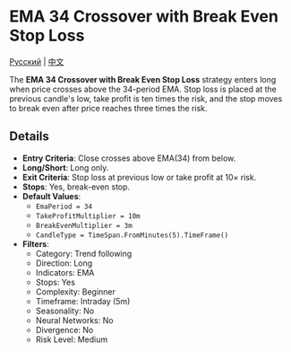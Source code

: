 # EMA 34 Crossover with Break Even Stop Loss
[Русский](README_ru.md) | [中文](README_zh.md)

The **EMA 34 Crossover with Break Even Stop Loss** strategy enters long when price crosses above the 34-period EMA. Stop loss is placed at the previous candle's low, take profit is ten times the risk, and the stop moves to break even after price reaches three times the risk.

## Details
- **Entry Criteria**: Close crosses above EMA(34) from below.
- **Long/Short**: Long only.
- **Exit Criteria**: Stop loss at previous low or take profit at 10× risk.
- **Stops**: Yes, break-even stop.
- **Default Values**:
  - `EmaPeriod = 34`
  - `TakeProfitMultiplier = 10m`
  - `BreakEvenMultiplier = 3m`
  - `CandleType = TimeSpan.FromMinutes(5).TimeFrame()`
- **Filters**:
  - Category: Trend following
  - Direction: Long
  - Indicators: EMA
  - Stops: Yes
  - Complexity: Beginner
  - Timeframe: Intraday (5m)
  - Seasonality: No
  - Neural Networks: No
  - Divergence: No
  - Risk Level: Medium
